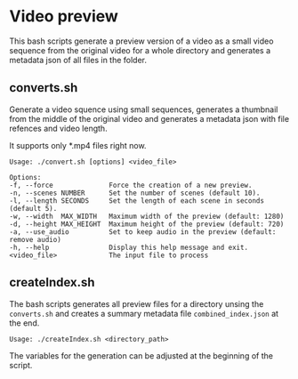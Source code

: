 # Video preview

This bash scripts generate a preview version of a video as a small video sequence from the original video for a whole directory and generates a metadata json of all files in the folder.

## converts.sh

Generate a video squence using small sequences, generates a thumbnail from the middle of the original video and generates a metadata json with file refences and video length.

It supports only *.mp4 files right now.

    Usage: ./convert.sh [options] <video_file>

    Options:
    -f, --force              Force the creation of a new preview.
    -n, --scenes NUMBER      Set the number of scenes (default 10).
    -l, --length SECONDS     Set the length of each scene in seconds (default 5).
    -w, --width  MAX_WIDTH   Maximum width of the preview (default: 1280)
    -d, --height MAX_HEIGHT  Maximum height of the preview (default: 720)
    -a, --use_audio          Set to keep audio in the preview (default: remove audio)
    -h, --help               Display this help message and exit.
    <video_file>             The input file to process

## createIndex.sh

The bash scripts generates all preview files for a directory unsing the `converts.sh` and creates a summary metadata file `combined_index.json` at the end. 

    Usage: ./createIndex.sh <directory_path>

The variables for the generation can be adjusted at the beginning of the script.
